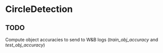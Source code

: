 # CircleDetection

## TODO

Compute object accuracies to send to W&B logs (*train_obj_accuracy* and *test_obj_accuracy*)

